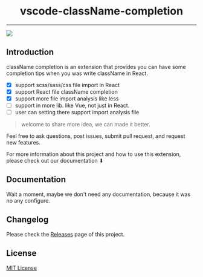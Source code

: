 <h1 align="center">vscode-className-completion</h1>

---

<img src="./assets/use-extension-example.gif" />

## Introduction

className completion is an extension that provides you can have some completion tips when you was write className in React.

- [x] support scss/sass/css file import in React
- [x] support React file className completion
- [x] support more file import analysis like less
- [ ] support in more lib. like Vue, not just in React.
- [ ] user can setting there support import analysis file

> welcome to share more idea, we can made it better.

Feel free to ask questions, post issues, submit pull request, and request new features.

For more information about this project and how to use this extension, please check out our documentation ⬇︎

## Documentation

Wait a moment, maybe we don't need any documentation, because it was no any configure.

## Changelog

Please check the [Releases](https://github.com/ZWkang/vscode-className-completion/releases) page of this project.

## License

[MIT License](LICENSE.md)
